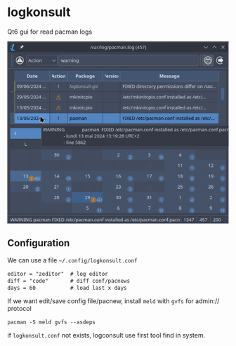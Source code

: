 # logkonsult

Qt6 gui for read pacman logs

![logkonsult|623x513](screen.png)

## Configuration

We can use a file `~/.config/logkonsult.conf`

```
editor = "zeditor"  # log editor
diff = "code"       # diff conf/pacnews
days = 60           # load last x days
```

If we want edit/save config file/pacnew, install `meld` with `gvfs` for admin:// protocol

```
pacman -S meld gvfs --asdeps
```

if `logkonsult.conf` not exists, logconsult use first tool find in system.

